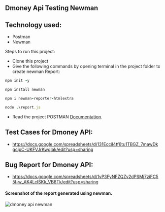 ## Dmoney Api Testing Newman

## Technology used:
- Postman
- Newman

 Steps to run this project:
 - Clone this project
 - Give the following commands by opening terminal in the project folder to create newman Report:
 
 ```ruby
 npm init -y
```
 ```ruby
 npm install newman
```
 ```ruby
 npm i newman-reporter-htmlextra
```
 ```ruby
 node .\report.js
```

 - Read the project POSTMAN [Documentation](https://documenter.getpostman.com/view/17034549/2s8ZDbX1iQ).

## Test Cases for Dmoney API:
  - https://docs.google.com/spreadsheets/d/131Eccil4tf6tu1TBGZ_7mawDkgcipC-UKFVJrKwgIak/edit?usp=sharing
  
## Bug Report for Dmoney API:
  - https://docs.google.com/spreadsheets/d/1vP3FyNFZQZv2dPSMj7ziFC55l-w_AK4LcISKk_VB8Tk/edit?usp=sharing
  
#### Screenshot of the report generated using newman.
![dmoney api newman](https://user-images.githubusercontent.com/58912515/214395542-53e85ca1-3cba-4887-bb83-b25322c76a2a.png)
